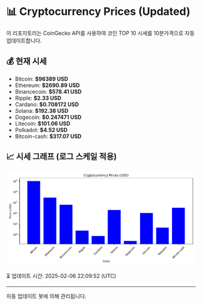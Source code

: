 
# 📊 Cryptocurrency Prices (Updated)

이 리포지토리는 CoinGecko API를 사용하여 코인 TOP 10 시세를 10분가격으로 자동 업데이트합니다.

## 💰 현재 시세
- Bitcoin: **$96389 USD**
- Ethereum: **$2690.89 USD**
- Binancecoin: **$578.41 USD**
- Ripple: **$2.33 USD**
- Cardano: **$0.708172 USD**
- Solana: **$192.38 USD**
- Dogecoin: **$0.247471 USD**
- Litecoin: **$101.06 USD**
- Polkadot: **$4.52 USD**
- Bitcoin-cash: **$317.07 USD**

## 📈 시세 그래프 (로그 스케일 적용)
![Crypto Prices](crypto_prices.png)

⏳ 업데이트 시간: 2025-02-06 22:09:52 (UTC)

---
자동 업데이트 봇에 의해 관리됩니다.
